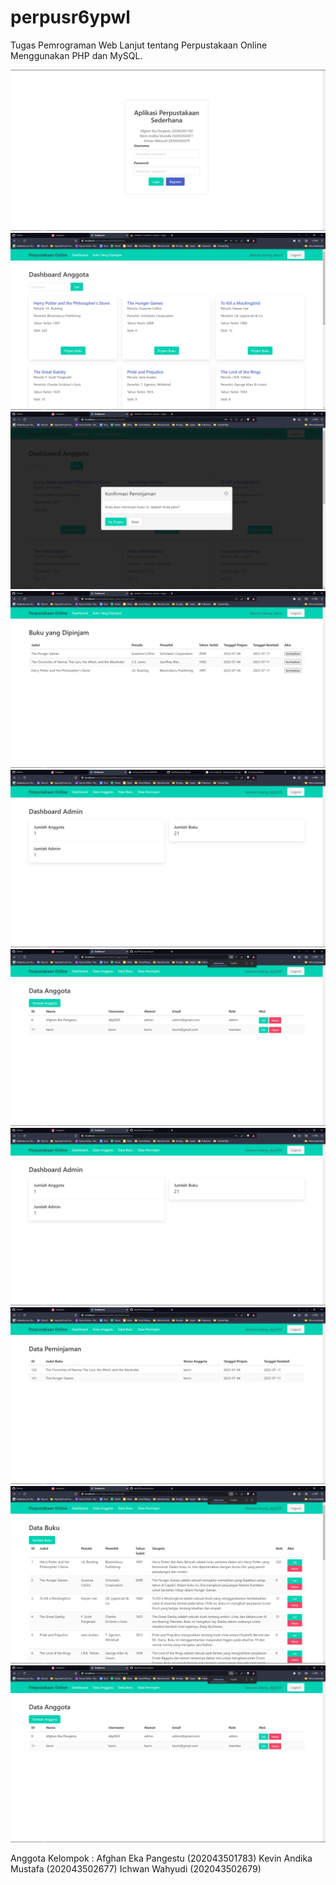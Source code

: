 # perpusr6ypwl
Tugas Pemrograman Web Lanjut tentang Perpustakaan Online Menggunakan PHP dan MySQL.

![Tampilan Login](https://raw.githubusercontent.com/afg2002/perpusr6ypwl/main/preview_image/tampilan_login.png)
![Screenshot 66](https://raw.githubusercontent.com/afg2002/perpusr6ypwl/main/preview_image/Screenshot%20(66).png)
![Screenshot 67](https://raw.githubusercontent.com/afg2002/perpusr6ypwl/main/preview_image/Screenshot%20(67).png)
![Screenshot 68](https://github.com/afg2002/perpusr6ypwl/blob/main/preview_image/Screenshot%20(69).png?raw=true)
![Screenshot 61](https://github.com/afg2002/perpusr6ypwl/blob/main/preview_image/Screenshot%20(61).png?raw=true)
![Screenshot 63](https://github.com/afg2002/perpusr6ypwl/blob/main/preview_image/Screenshot%20(63).png?raw=true)
![Screenshot 62](https://github.com/afg2002/perpusr6ypwl/blob/main/preview_image/Screenshot%20(62).png?raw=true)
![Screenshot 64](https://github.com/afg2002/perpusr6ypwl/blob/main/preview_image/Screenshot%20(64).png?raw=true)
![Screenshot 65](https://github.com/afg2002/perpusr6ypwl/blob/main/preview_image/Screenshot%20(65).png?raw=true)
![Screenshot 63](https://github.com/afg2002/perpusr6ypwl/blob/main/preview_image/Screenshot%20(63).png?raw=true)



Anggota Kelompok :
Afghan Eka Pangestu (202043501783)
Kevin Andika Mustafa (202043502677)
Ichwan Wahyudi (202043502679)

